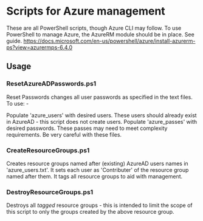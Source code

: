 # Scripts for Azure management
These are all PowerShell scripts, though Azure CLI may follow.
To use PowerShell to manage Azure, the AzureRM module should be in place. See guide.
https://docs.microsoft.com/en-us/powershell/azure/install-azurerm-ps?view=azurermps-6.4.0

## Usage
### ResetAzureADPasswords.ps1
Reset Passwords changes all user passwords as specified in the
text files. To use: -

Populate 'azure_users' with desired users. These users should already exist in AzureAD - this script does not create users.
Populate 'azure_passes' with desired passwords. These passes may need to meet complexity requirements.
Be very careful with these files.

### CreateResourceGroups.ps1
Creates resource groups named after (existing) AzureAD users names in 'azure_users.txt'. It sets each user as 'Contributer' of the resource group named after them.
It tags all resource groups to aid with management.

### DestroyResourceGroups.ps1
Destroys all *tagged* resource groups - this is intended to limit the scope of this script to only the groups created by the above resource group. 
